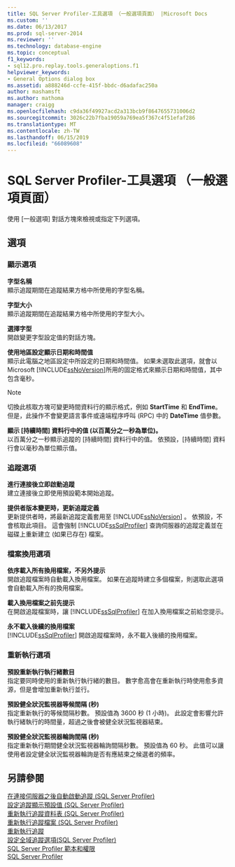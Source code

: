 ```yaml
---
title: SQL Server Profiler-工具選項 （一般選項頁面） |Microsoft Docs
ms.custom: ''
ms.date: 06/13/2017
ms.prod: sql-server-2014
ms.reviewer: ''
ms.technology: database-engine
ms.topic: conceptual
f1_keywords:
- sql12.pro.replay.tools.generaloptions.f1
helpviewer_keywords:
- General Options dialog box
ms.assetid: a888246d-ccfe-415f-bbdc-d6adafac250a
author: mashamsft
ms.author: mathoma
manager: craigg
ms.openlocfilehash: c9da36f49927acd2a313bcb9f8647655731006d2
ms.sourcegitcommit: 3026c22b7fba19059a769ea5f367c4f51efaf286
ms.translationtype: MT
ms.contentlocale: zh-TW
ms.lasthandoff: 06/15/2019
ms.locfileid: "66089608"
---
```

# <a name="sql-server-profiler---tools-options-general-options-page"></a>SQL Server Profiler-工具選項 （一般選項頁面）
  使用 [一般選項]  對話方塊來檢視或指定下列選項。  
  
## <a name="options"></a>選項  
  
### <a name="display-options"></a>顯示選項  
 **字型名稱**  
 顯示追蹤期間在追蹤結果方格中所使用的字型名稱。  
  
 **字型大小**  
 顯示追蹤期間在追蹤結果方格中所使用的字型大小。  
  
 **選擇字型**  
 開啟變更字型設定值的對話方塊。  
  
 **使用地區設定顯示日期和時間值**  
 顯示此電腦之地區設定中所設定的日期和時間值。 如果未選取此選項，就會以 Microsoft [!INCLUDE[ssNoVersion](../includes/ssnoversion-md.md)]所用的固定格式來顯示日期和時間值，其中包含毫秒。  
  
> [!NOTE]  
>  切換此核取方塊可變更時間資料行的顯示格式，例如 **StartTime** 和 **EndTime**。 但是，此操作不會變更語言事件或遠端程序呼叫 (RPC) 中的 **DateTime** 值參數。  
  
 **顯示 [持續時間] 資料行中的值 (以百萬分之一秒為單位)。**  
 以百萬分之一秒顯示追蹤的 [持續時間]  資料行中的值。 依預設，[持續時間]  資料行會以毫秒為單位顯示值。  
  
### <a name="tracing-options"></a>追蹤選項  
 **進行連接後立即啟動追蹤**  
 建立連接後立即使用預設範本開始追蹤。  
  
 **提供者版本變更時，更新追蹤定義**  
 更新提供者時，將最新追蹤定義套用至 [!INCLUDE[ssNoVersion](../includes/ssnoversion-md.md)] 。 依預設，不會核取此項目。 這會強制 [!INCLUDE[ssSqlProfiler](../includes/sssqlprofiler-md.md)] 查詢伺服器的追蹤定義並在磁碟上重新建立 (如果已存在) 檔案。  
  
### <a name="file-rollover-options"></a>檔案換用選項  
 **依序載入所有換用檔案，不另外提示**  
 開啟追蹤檔案時自動載入換用檔案。 如果在追蹤時建立多個檔案，則選取此選項會自動載入所有的換用檔案。  
  
 **載入換用檔案之前先提示**  
 在開啟追蹤檔案時，讓 [!INCLUDE[ssSqlProfiler](../includes/sssqlprofiler-md.md)] 在加入換用檔案之前給您提示。  
  
 **永不載入後續的換用檔案**  
 [!INCLUDE[ssSqlProfiler](../includes/sssqlprofiler-md.md)] 開啟追蹤檔案時，永不載入後續的換用檔案。  
  
### <a name="replay-options"></a>重新執行選項  
 **預設重新執行執行緒數目**  
 指定要同時使用的重新執行執行緒的數目。 數字愈高會在重新執行時使用愈多資源，但是會增加重新執行並行。  
  
 **預設健全狀況監視器等候間隔 (秒)**  
 指定重新執行的等候間隔秒數。 預設值為 3600 秒 (1 小時)。 此設定會影響允許執行緒執行的時間量，超過之後會被健全狀況監視器結束。  
  
 **預設健全狀況監視器輪詢間隔 (秒)**  
 指定重新執行期間健全狀況監視器輪詢間隔秒數。 預設值為 60 秒。 此值可以讓使用者設定健全狀況監視器輪詢是否有應結束之候選者的頻率。  
  
## <a name="see-also"></a>另請參閱  
 [在連接伺服器之後自動啟動追蹤 &#40;SQL Server Profiler&#41;](../tools/sql-server-profiler/start-a-trace-automatically-after-connecting-to-a-server-sql-server-profiler.md)   
 [設定追蹤顯示預設值 &#40;SQL Server Profiler&#41;](../tools/sql-server-profiler/set-trace-display-defaults-sql-server-profiler.md)   
 [重新執行追蹤資料表 &#40;SQL Server Profiler&#41;](../tools/sql-server-profiler/replay-a-trace-table-sql-server-profiler.md)   
 [重新執行追蹤檔案 &#40;SQL Server Profiler&#41;](../tools/sql-server-profiler/replay-a-trace-file-sql-server-profiler.md)   
 [重新執行追蹤](../tools/sql-server-profiler/replay-traces.md)   
 [設定全域追蹤選項&#40;SQL Server Profiler&#41;](../tools/sql-server-profiler/set-global-trace-options-sql-server-profiler.md)   
 [SQL Server Profiler 範本和權限](../tools/sql-server-profiler/sql-server-profiler-templates-and-permissions.md)   
 [SQL Server Profiler](../tools/sql-server-profiler/sql-server-profiler.md)  
  
  
